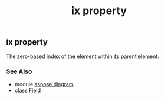 ﻿---
title: ix property
second_title: Aspose.Diagram for Python via .NET API References
description: 
type: docs
weight: 80
url: /python-net/aspose.diagram/field/ix/
is_root: false
---

## ix property


The zero-based index of the element within its parent element.

### See Also
* module [aspose.diagram](../../)
* class [Field](/diagram/python-net/aspose.diagram/field)

